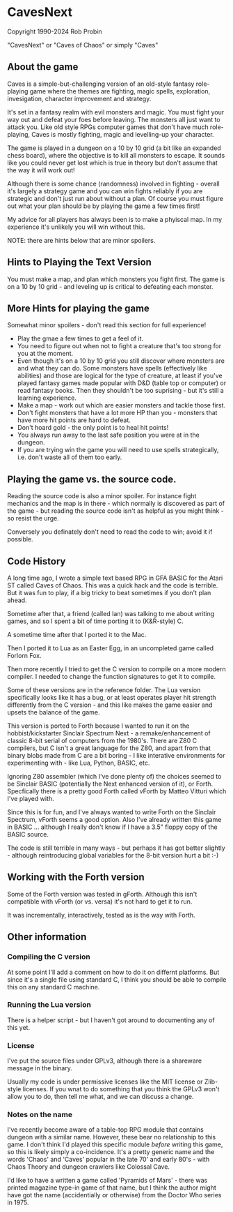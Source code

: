 # CavesNext

Copyright 1990-2024 Rob Probin

"CavesNext" or "Caves of Chaos" or simply "Caves"

## About the game

Caves is a simple-but-challenging version of an old-style fantasy role-playing game where the themes are fighting, magic spells, exploration, invesigation, character improvement and strategy.

It's set in a fantasy realm with evil monsters and magic. You must fight your way out and defeat your foes before leaving. The monsters all just want to attack you. Like old style RPGs computer games that don't have much role-playing, Caves is mostly fighting, magic and levelling-up your character.

The game is played in a dungeon on a 10 by 10 grid (a bit like an expanded chess board), where the objective is to kill all monsters to escape. It sounds like you could never get lost 
which is true in theory but don't assume that the way it will work out!

Although there is some chance (randomness) involved in fighting - overall it's largely a strategy game and you can win fights reliably if you are strategic and don't just run about without a plan. Of course you must figure out what your plan should be by playing the game a few times first!

My advice for all players has always been is to make a phyiscal map. In my experience it's unlikely you will win without this. 

NOTE: there are hints below that are minor spoilers.

## Hints to Playing the Text Version

You must make a map, and plan which monsters you fight first. The game is on a 10 by 10 grid - and leveling up is critical to defeating each monster.

## More Hints for playing the game

Somewhat minor spoilers - don't read this section for full experience!

* Play the gmae a few times to get a feel of it. 
* You need to figure out when not to fight a creature that's too strong for you at the moment.
* Even though it's on a 10 by 10 grid you still discover where monsters are and what they can do. Some monsters have spells (effectively like abilities) and those are logical for the type of creature, at least if you've played fantasy games made popular with D&D (table top or computer) or read fantasy books. Then they shouldn't be too suprising - but it's still a learning experience. 
* Make a map - work out which are easier monsters and tackle those first.
* Don't fight monsters that have a lot more HP than you -  monsters that 
have more hit points are hard to defeat.
* Don't hoard gold - the only point is to heal hit points!
* You always run away to the last safe position you were at in the dungeon.
* If you are trying win the game you will need to use spells strategically, i.e. don't waste all of them too early. 

## Playing the game vs. the source code.

Reading the source code is also a minor spoiler. For instance fight mechanics and the 
map is in there - which normally is discovered as part of the game - but reading
the source code isn't as helpful as you might think - so resist the urge. 

Conversely you definately don't need to read the code to win; avoid it if possible.

## Code History

A long time ago, I wrote a simple text based RPG in GFA BASIC for the Atari ST called Caves of Chaos. This was a quick hack and the code is terrible. But it was fun to play, if a big tricky to beat sometimes if you don't plan ahead. 

Sometime after that, a friend (called Ian) was talking to me about writing games, and so I spent a bit of time porting it to (K&R-style) C.

A sometime time after that I ported it to the Mac. 

Then I ported it to Lua as an Easter Egg, in an uncompleted game called Forlorn Fox.

Then more recently I tried to get the C version to compile on a more modern compiler. I needed to change the function signatures to get it to compile. 

Some of these versions are in the reference folder. The Lua version specifically looks like it has a bug, or at least operates player hit strength differently from the C version - and this like makes the game easier and upsets the balance of the game.

This version is ported to Forth because I wanted to run it on the hobbist/kickstarter Sinclair Spectrum Next - a remake/enhancement of classic 8-bit serial of computers from the 1980's. There are Z80 C compilers, but C isn't a great language for the Z80, and apart from that binary blobs made from C are a bit boring - I like interative environments for experimenting with - like Lua, Python, BASIC, etc.

Ignoring Z80 assembler (which I've done plenty of) the choices seemed to be Sinclair BASIC (potentially the Next enhanced version of it), or Forth. Specfically there is a pretty good Forth called vForth by Matteo Vitturi which I've played with. 

Since this is for fun, and I've always wanted to write Forth on the Sinclair Spectrum, vForth seems a good option. Also I've already written this game in BASIC ... although I really don't know if I have a 3.5" floppy copy of the BASIC source.

The code is still terrible in many ways - but perhaps it has got better slightly - although reintroducing global variables for the 8-bit version hurt a bit :-)



## Working with the Forth version

Some of the Forth version was tested in gForth. Although this isn't compatible with vForth (or vs. versa) it's not hard to get it to run.

It was incrementally, interactively, tested as is the way with Forth. 

## Other information

### Compiling the C version

At some point I'll add a comment on how to do it on differnt platforms. But since it's a single file using standard C, I think you should be able to compile this on any standard C machine.

### Running the Lua version

There is a helper script - but I haven't got around to documenting any of this yet.

### License

I've put the source files under GPLv3, although there is a shareware message in the binary. 

Usually my code is under permissive licenses like the MIT license or Zlib-style licenses. If you wnat to do something that you think the GPLv3 won't allow you to do, then tell me what, and we can discuss a change.

### Notes on the name

I've recently become aware of a table-top RPG module that contains dungeon with a similar name. However, these bear no relationship to this game. I don't think I'd played this specific module *before* writing this game, so this is likely simply a co-incidence. It's a pretty generic name and the words 'Chaos' and 'Caves' popular in the late 70' and early 80's - with Chaos Theory and dungeon crawlers like Colossal Cave.

I'd like to have a written a game called 'Pyramids of Mars' - there was printed magazine type-in game of that name, but I think the author might have got the name (accidentially or otherwise) from the Doctor Who series in 1975.


